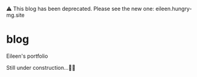⚠️ This blog has been deprecated. Please see the new one:
eileen.hungry-mg.site

# blog
Eileen's portfolio

Still under construction...👷‍♀️
